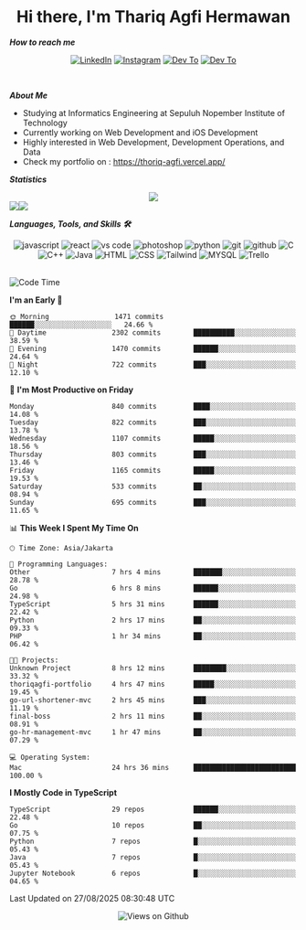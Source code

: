 <div align="center">
  <h1>Hi there, I'm Thariq Agfi Hermawan</h1>
</div>


***How to reach me***
<p align='center'>
   <a href="https://www.linkedin.com/in/thariqagfihermawan" target="_blank"><img src="https://img.shields.io/badge/LinkedIn-0077B5?style=for-the-badge&logo=linkedin&logoColor=white" alt="LinkedIn"></a>
   <a href="https://www.instagram.com/thoriqagfi" target="_blank"><img src="https://img.shields.io/badge/Instagram-E4405F?style=for-the-badge&logo=instagram&logoColor=white" alt="Instagram"></a>
   <a href="https://medium.com/@thoriq.aghfi60" target="_blank"><img src="https://img.shields.io/badge/Medium-12100E?style=for-the-badge&logo=medium&logoColor=white" alt="Dev To"></a>
   <a href="https://linktr.ee/thoriqagfi" target="_blank"><img src="https://img.shields.io/badge/linktree-1de9b6?style=for-the-badge&logo=linktree&logoColor=white" alt="Dev To"></a>
</p>

<br>

***About Me***
- Studying at Informatics Engineering at Sepuluh Nopember Institute of Technology
- Currently working on Web Development and iOS Development
- Highly interested in Web Development, Development Operations, and Data
- Check my portfolio on : https://thoriq-agfi.vercel.app/

***Statistics***

<!-- [![GitHub Streak](http://github-readme-streak-stats.herokuapp.com?user=thoriqagfi&theme=dark)](https://git.io/streak-stats) -->

<div align="center">
  <img src="http://github-readme-streak-stats.herokuapp.com?user=thoriqagfi&theme=chartreuse-dark"/>
</div>

<div align="center">
  <div style="display: flex;">
    <img src="https://github-readme-stats.vercel.app/api/top-langs/?username=thoriqagfi&layout=compact&theme=chartreuse-dark&langs_count=8" />
    <img src="https://github-readme-stats.vercel.app/api?username=thoriqagfi&show_icons=true&theme=chartreuse-dark"/>
  </div>
</div>

<!-- [![Top Langs](https://github-readme-stats.vercel.app/api/top-langs/?username=thoriqagfi&layout=compact&&theme=chartreuse-dark&langs_count=8)](https://github.com/thoriqagfi)
< ![Agfi's GitHub stats](https://github-readme-stats.vercel.app/api?username=thoriqagfi&show_icons=true&theme=chartreuse-dark) -->

***Languages, Tools, and Skills 🛠***

  <div align="center">
    <img src="https://img.shields.io/badge/JavaScript-F7DF1E?style=for-the-badge&logo=javascript&logoColor=black" alt="javascript" />
    <img src="https://img.shields.io/badge/React-61DAFB?style=for-the-badge&logo=react&logoColor=black" alt="react" />
    <img src="https://img.shields.io/badge/vs%20code-007ACC?style=for-the-badge&logo=visual%20studio%20code&logoColor=white" alt="vs code" />
    <img src="https://img.shields.io/badge/adobe%20photoshop-31A8FF?style=for-the-badge&logo=adobe%20photoshop&logoColor=white" alt="photoshop" />
    <img src="https://img.shields.io/badge/python-3776AB?style=for-the-badge&logo=python&logoColor=white" alt="python" />
    <img src="https://img.shields.io/badge/Git-F05032?style=for-the-badge&logo=git&logoColor=white" alt="git" />
    <img src="https://img.shields.io/badge/GitHub-100000?style=for-the-badge&logo=github&logoColor=white" alt="github" />
    <img src="https://img.shields.io/badge/c-%2300599C.svg?style=for-the-badge&logo=c&logoColor=white" alt="C" />
    <img src="https://img.shields.io/badge/c++-%2300599C.svg?style=for-the-badge&logo=c%2B%2B&logoColor=white" alt="C++" />
    <img src="https://img.shields.io/badge/Java-ED8B00?style=for-the-badge&logo=java&logoColor=white" alt="Java"/>
    <img src="https://img.shields.io/badge/HTML5-E34F26?style=for-the-badge&logo=html5&logoColor=white" alt="HTML" />
    <img src="https://img.shields.io/badge/CSS-239120?&style=for-the-badge&logo=css3&logoColor=white" alt ="CSS" />
    <img src="https://img.shields.io/badge/tailwindcss-%2338B2AC.svg?style=for-the-badge&logo=tailwind-css&logoColor=white" alt="Tailwind" />
    <img src="https://img.shields.io/badge/MySQL-00000F?style=for-the-badge&logo=mysql&logoColor=white" alt="MYSQL" />
    <img src="https://img.shields.io/badge/Trello-%23026AA7.svg?style=for-the-badge&logo=Trello&logoColor=white" alt="Trello" />
  </div><br>

<!--START_SECTION:waka-->
![Code Time](http://img.shields.io/badge/Code%20Time-1%2C399%20hrs%2042%20mins-blue)

**I'm an Early 🐤** 

```text
🌞 Morning                1471 commits        ██████░░░░░░░░░░░░░░░░░░░   24.66 % 
🌆 Daytime                2302 commits        ██████████░░░░░░░░░░░░░░░   38.59 % 
🌃 Evening                1470 commits        ██████░░░░░░░░░░░░░░░░░░░   24.64 % 
🌙 Night                  722 commits         ███░░░░░░░░░░░░░░░░░░░░░░   12.10 % 
```
📅 **I'm Most Productive on Friday** 

```text
Monday                   840 commits         ████░░░░░░░░░░░░░░░░░░░░░   14.08 % 
Tuesday                  822 commits         ███░░░░░░░░░░░░░░░░░░░░░░   13.78 % 
Wednesday                1107 commits        █████░░░░░░░░░░░░░░░░░░░░   18.56 % 
Thursday                 803 commits         ███░░░░░░░░░░░░░░░░░░░░░░   13.46 % 
Friday                   1165 commits        █████░░░░░░░░░░░░░░░░░░░░   19.53 % 
Saturday                 533 commits         ██░░░░░░░░░░░░░░░░░░░░░░░   08.94 % 
Sunday                   695 commits         ███░░░░░░░░░░░░░░░░░░░░░░   11.65 % 
```


📊 **This Week I Spent My Time On** 

```text
🕑︎ Time Zone: Asia/Jakarta

💬 Programming Languages: 
Other                    7 hrs 4 mins        ███████░░░░░░░░░░░░░░░░░░   28.78 % 
Go                       6 hrs 8 mins        ██████░░░░░░░░░░░░░░░░░░░   24.98 % 
TypeScript               5 hrs 31 mins       ██████░░░░░░░░░░░░░░░░░░░   22.42 % 
Python                   2 hrs 17 mins       ██░░░░░░░░░░░░░░░░░░░░░░░   09.33 % 
PHP                      1 hr 34 mins        ██░░░░░░░░░░░░░░░░░░░░░░░   06.42 % 

🐱‍💻 Projects: 
Unknown Project          8 hrs 12 mins       ████████░░░░░░░░░░░░░░░░░   33.32 % 
thoriqagfi-portfolio     4 hrs 47 mins       █████░░░░░░░░░░░░░░░░░░░░   19.45 % 
go-url-shortener-mvc     2 hrs 45 mins       ███░░░░░░░░░░░░░░░░░░░░░░   11.19 % 
final-boss               2 hrs 11 mins       ██░░░░░░░░░░░░░░░░░░░░░░░   08.91 % 
go-hr-management-mvc     1 hr 47 mins        ██░░░░░░░░░░░░░░░░░░░░░░░   07.29 % 

💻 Operating System: 
Mac                      24 hrs 36 mins      █████████████████████████   100.00 % 
```

**I Mostly Code in TypeScript** 

```text
TypeScript               29 repos            ██████░░░░░░░░░░░░░░░░░░░   22.48 % 
Go                       10 repos            ██░░░░░░░░░░░░░░░░░░░░░░░   07.75 % 
Python                   7 repos             █░░░░░░░░░░░░░░░░░░░░░░░░   05.43 % 
Java                     7 repos             █░░░░░░░░░░░░░░░░░░░░░░░░   05.43 % 
Jupyter Notebook         6 repos             █░░░░░░░░░░░░░░░░░░░░░░░░   04.65 % 
```




 Last Updated on 27/08/2025 08:30:48 UTC
<!--END_SECTION:waka-->

<div align="center">
<img src="https://komarev.com/ghpvc/?username=thoriqagfi&color=blue" alt="Views on Github" />
</div>
